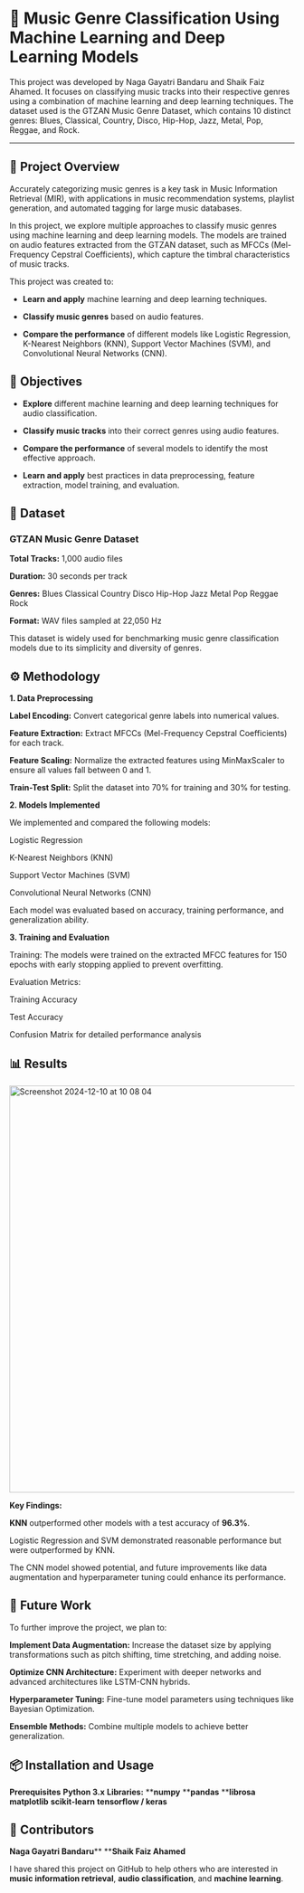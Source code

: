 # 🎵 Music Genre Classification Using Machine Learning and Deep Learning Models

This project was developed by Naga Gayatri Bandaru and Shaik Faiz Ahamed. It focuses on classifying music tracks into their respective genres using a combination of machine learning and deep learning techniques. The dataset used is the GTZAN Music Genre Dataset, which contains 10 distinct genres: Blues, Classical, Country, Disco, Hip-Hop, Jazz, Metal, Pop, Reggae, and Rock.
 

---

## 📌 Project Overview

Accurately categorizing music genres is a key task in Music Information Retrieval (MIR), with applications in music recommendation systems, playlist generation, and automated tagging for large music databases.

In this project, we explore multiple approaches to classify music genres using machine learning and deep learning models. The models are trained on audio features extracted from the GTZAN dataset, such as MFCCs (Mel-Frequency Cepstral Coefficients), which capture the timbral characteristics of music tracks.

This project was created to:

- **Learn and apply** machine learning and deep learning techniques.
  
- **Classify music genres** based on audio features.

- **Compare the performance** of different models like Logistic Regression, K-Nearest Neighbors (KNN), Support Vector Machines (SVM), and Convolutional Neural Networks (CNN).

## 🎯 Objectives

- **Explore** different machine learning and deep learning techniques for audio classification.

- **Classify music tracks** into their correct genres using audio features.

- **Compare the performance** of several models to identify the most effective approach.

- **Learn and apply** best practices in data preprocessing, feature extraction, model training, and evaluation.

## 📂 Dataset

### GTZAN Music Genre Dataset

**Total Tracks:** 1,000 audio files

**Duration:** 30 seconds per track

**Genres:**
Blues
Classical
Country
Disco
Hip-Hop
Jazz
Metal
Pop
Reggae
Rock

**Format:** WAV files sampled at 22,050 Hz

This dataset is widely used for benchmarking music genre classification models due to its simplicity and diversity of genres.

## ⚙️ Methodology

**1. Data Preprocessing**

**Label Encoding:** Convert categorical genre labels into numerical values.

**Feature Extraction:** Extract MFCCs (Mel-Frequency Cepstral Coefficients) for each track.

**Feature Scaling:** Normalize the extracted features using MinMaxScaler to ensure all values fall between 0 and 1.

**Train-Test Split:** Split the dataset into 70% for training and 30% for testing.

**2. Models Implemented**

We implemented and compared the following models:

Logistic Regression

K-Nearest Neighbors (KNN)

Support Vector Machines (SVM)

Convolutional Neural Networks (CNN)

Each model was evaluated based on accuracy, training performance, and generalization ability.

**3. Training and Evaluation**

Training: The models were trained on the extracted MFCC features for 150 epochs with early stopping applied to prevent overfitting.

Evaluation Metrics:

Training Accuracy

Test Accuracy

Confusion Matrix for detailed performance analysis

## 📊 Results

<img width="720" alt="Screenshot 2024-12-10 at 10 08 04" src="https://github.com/user-attachments/assets/30bde52b-fbe8-4387-8b9c-7dbf42b1b17e">

**Key Findings:**

**KNN** outperformed other models with a test accuracy of **96.3%**.

Logistic Regression and SVM demonstrated reasonable performance but were outperformed by KNN.

The CNN model showed potential, and future improvements like data augmentation and hyperparameter tuning could enhance its performance.

## 🚀 Future Work

To further improve the project, we plan to:

**Implement Data Augmentation:** Increase the dataset size by applying transformations such as pitch shifting, time stretching, and adding noise.

**Optimize CNN Architecture:** Experiment with deeper networks and advanced architectures like LSTM-CNN hybrids.

**Hyperparameter Tuning:** Fine-tune model parameters using techniques like Bayesian Optimization.

**Ensemble Methods:** Combine multiple models to achieve better generalization.

## 📦 Installation and Usage

**Prerequisites**
**Python 3.x**
**Libraries:**
****numpy**
****pandas**
****librosa**
**matplotlib**
**scikit-learn**
**tensorflow / keras**

## 🤝 Contributors
**Naga Gayatri Bandaru****
****Shaik Faiz Ahamed**

I have shared this project on GitHub to help others who are interested in **music information retrieval**, **audio classification**, and **machine learning**.
